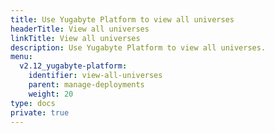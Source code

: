 ```yaml
---
title: Use Yugabyte Platform to view all universes
headerTitle: View all universes
linkTitle: View all universes
description: Use Yugabyte Platform to view all universes.
menu:
  v2.12_yugabyte-platform:
    identifier: view-all-universes
    parent: manage-deployments
    weight: 20
type: docs
private: true
---
```

